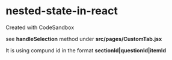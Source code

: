 # nested-state-in-react
Created with CodeSandbox


see <b>handleSelection</b> method under <b>src/pages/CustomTab.jsx</b>

It is using compund id in the format <b>sectionId|questionId|itemId</b>
